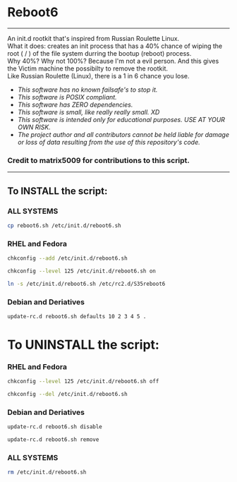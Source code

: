 # Reboot6

---
An init.d rootkit that's inspired from Russian Roulette Linux. \
What it does: creates an init process that has a 40% chance of wiping the root ( / ) of the file system durring the bootup (reboot) process. \
Why 40%? Why not 100%? Because I'm not a evil person. And this gives the Victim machine the possibilty to remove the rootkit. \
Like Russian Roulette (Linux), there is a 1 in 6 chance you lose.
* _This software has no known failsafe's to stop it._
* _This software is POSIX compliant._
* _This software has ZERO dependencies._
* _This software is small, like really really small. XD_
* _This software is intended only for educational purposes. USE AT YOUR OWN RISK._
* _The project author and all contributors cannot be held liable for damage or loss of data resulting from the use of this repository's code._
### Credit to matrix5009 for contributions to this script.
---

## To INSTALL the script:

### ALL SYSTEMS
```bash
cp reboot6.sh /etc/init.d/reboot6.sh
```
### RHEL and Fedora
```bash
chkconfig --add /etc/init.d/reboot6.sh
```
```bash
chkconfig --level 125 /etc/init.d/reboot6.sh on
```
```bash
ln -s /etc/init.d/reboot6.sh /etc/rc2.d/S35reboot6
```
### Debian and Deriatives
```bash
update-rc.d reboot6.sh defaults 10 2 3 4 5 .
```

# To UNINSTALL the script:

### RHEL and Fedora
```bash
chkconfig --level 125 /etc/init.d/reboot6.sh off
```
```bash
chkconfig --del /etc/init.d/reboot6.sh
```
### Debian and Deriatives
```bash
update-rc.d reboot6.sh disable
```
```bash
update-rc.d reboot6.sh remove
```
### ALL SYSTEMS
```bash
rm /etc/init.d/reboot6.sh
```
